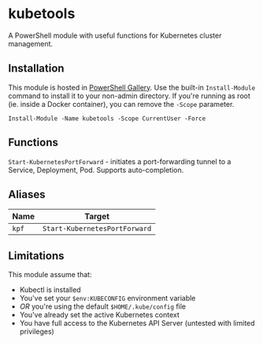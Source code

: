 # kubetools

A PowerShell module with useful functions for Kubernetes cluster management.

## Installation

This module is hosted in [PowerShell Gallery](https://powershellgallery.com/packages/kubetools).
Use the built-in `Install-Module` command to install it to your non-admin directory.
If you're running as root (ie. inside a Docker container), you can remove the `-Scope` parameter.

```
Install-Module -Name kubetools -Scope CurrentUser -Force
```

## Functions

`Start-KubernetesPortForward` - initiates a port-forwarding tunnel to a Service, Deployment, Pod. Supports auto-completion.

## Aliases

|Name|Target
|-|-
|`kpf`|`Start-KubernetesPortForward`

## Limitations

This module assume that:

* Kubectl is installed
* You've set your `$env:KUBECONFIG` environment variable
* *OR* you're using the default `$HOME/.kube/config` file
* You've already set the active Kubernetes context
* You have full access to the Kubernetes API Server (untested with limited privileges)
